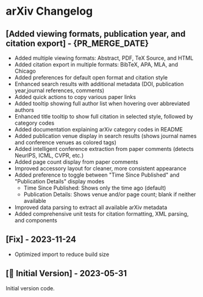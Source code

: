 # arXiv Changelog


## [Added viewing formats, publication year, and citation export] - {PR_MERGE_DATE}

- Added multiple viewing formats: Abstract, PDF, TeX Source, and HTML
- Added citation export in multiple formats: BibTeX, APA, MLA, and Chicago
- Added preferences for default open format and citation style
- Enhanced search results with additional metadata (DOI, publication year,journal references, comments)
- Added quick actions to copy various paper links
- Added tooltip showing full author list when hovering over abbreviated authors
- Enhanced title tooltip to show full citation in selected style, followed by category codes
- Added documentation explaining arXiv category codes in README
- Added publication venue display in search results (shows journal names and conference venues as colored tags)
- Added intelligent conference extraction from paper comments (detects NeurIPS, ICML, CVPR, etc.)
- Added page count display from paper comments
- Improved accessory layout for cleaner, more consistent appearance
- Added preference to toggle between "Time Since Published" and "Publication Details" display modes
  - Time Since Published: Shows only the time ago (default)
  - Publication Details: Shows venue and/or page count; blank if neither available
- Improved data parsing to extract all available arXiv metadata
- Added comprehensive unit tests for citation formatting, XML parsing, and components

## [Fix] - 2023-11-24

- Optimized import to reduce build size

## [🎉 Initial Version] - 2023-05-31

Initial version code.

